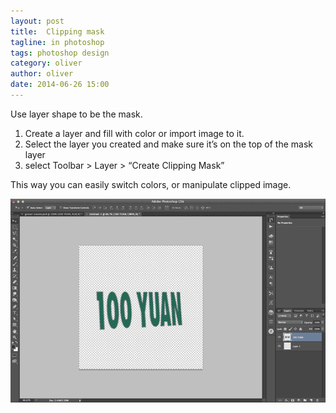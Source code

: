 ```yaml
---
layout: post
title:  Clipping mask
tagline: in photoshop
tags: photoshop design
category: oliver
author: oliver
date: 2014-06-26 15:00
---
```

Use layer shape to be the mask.

1. Create a layer and fill with color or import image to it.
2. Select the layer you created and make sure it’s on the top of the mask layer
3. select Toolbar > Layer > “Create Clipping Mask”

This way you can easily switch colors, or manipulate clipped image.

![image 1](/assets/images/2014-06-26-clipping-mask.png)

